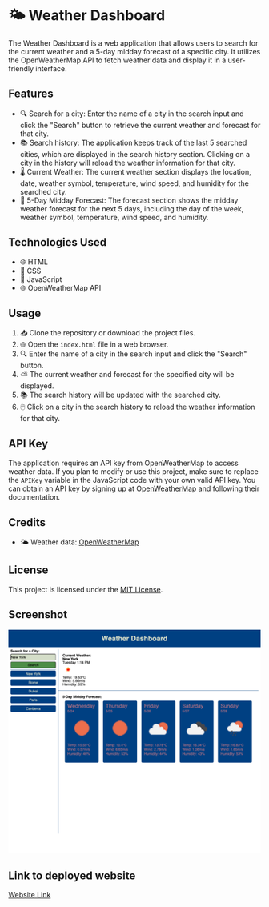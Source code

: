 # 🌤️ Weather Dashboard

The Weather Dashboard is a web application that allows users to search for the current weather and a 5-day midday forecast of a specific city. It utilizes the OpenWeatherMap API to fetch weather data and display it in a user-friendly interface.

## Features

- 🔍 Search for a city: Enter the name of a city in the search input and click the "Search" button to retrieve the current weather and forecast for that city.
- 📚 Search history: The application keeps track of the last 5 searched cities, which are displayed in the search history section. Clicking on a city in the history will reload the weather information for that city.
- 🌡️ Current Weather: The current weather section displays the location, date, weather symbol, temperature, wind speed, and humidity for the searched city.
- 📅 5-Day Midday Forecast: The forecast section shows the midday weather forecast for the next 5 days, including the day of the week, weather symbol, temperature, wind speed, and humidity.

## Technologies Used

- 🌐 HTML
- 🎨 CSS
- 📜 JavaScript
- 🌐 OpenWeatherMap API

## Usage

1. 📥 Clone the repository or download the project files.
2. 🌐 Open the `index.html` file in a web browser.
3. 🔍 Enter the name of a city in the search input and click the "Search" button.
4. ⛅ The current weather and forecast for the specified city will be displayed.
5. 📚 The search history will be updated with the searched city.
6. 🖱️ Click on a city in the search history to reload the weather information for that city.

## API Key

The application requires an API key from OpenWeatherMap to access weather data. If you plan to modify or use this project, make sure to replace the `APIKey` variable in the JavaScript code with your own valid API key. You can obtain an API key by signing up at [OpenWeatherMap](https://openweathermap.org/) and following their documentation.

## Credits

- 🌤️ Weather data: [OpenWeatherMap](https://openweathermap.org/)

## License

This project is licensed under the [MIT License](LICENSE).

## Screenshot
![Screenshot](assets/WeatherDashboard.png)

## Link to deployed website
[Website Link](https://riskthatbiscuit.github.io/WeatherDashboard/)
